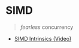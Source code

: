 # SIMD
> *fearless* concurrency

* [SIMD Intrinsics (Video)](https://www.youtube.com/watch?v=4Gs_CA_vm3o&app=desktop)